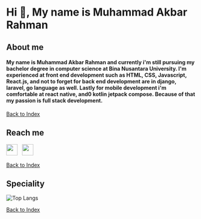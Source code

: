 # Hi 👋, My name is Muhammad Akbar Rahman

## About me

<h4>My name is Muhammad Akbar Rahman and currently i'm still pursuing my bachelor degree in computer science at Bina Nusantara University. I'm experienced at front end development such as HTML, CSS, Javascript, React.js, and not to forget for back end development are in django, laravel, go language as well. Lastly for mobile development i'm comfortable at react native, and0 kotlin jetpack compose. Because of that my passion is full stack development.</h4>

[Back to Index](#hi-👋-my-name-is-muhammad-akbar-rahman)

## Reach me

<p align="left">
<a href="https://www.linkedin.com/in/muhammad-akbar-rahman-8951a9127/"><img height="30" src="https://raw.githubusercontent.com/iansmathew/iansmathew/master/assets/icon_linkedin.png"></a>&nbsp;&nbsp;
<a href="mailto:akbarahman28@gmail.com"><img height="30" src="https://raw.githubusercontent.com/iansmathew/iansmathew/master/assets/icon_email.png"></a>&nbsp;&nbsp;
</p>

[Back to Index](#hi-👋-my-name-is-muhammad-akbar-rahman)

## Speciality

![Top Langs](https://github-readme-stats.vercel.app/api/top-langs/?username=Rahman14-tech&hide=css,html&theme=tokyonight)

[Back to Index](#hi-👋-my-name-is-muhammad-akbar-rahman)
